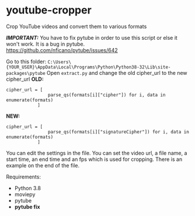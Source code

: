 # youtube-cropper
Crop YouTube videos and convert them to various formats

***IMPORTANT:*** You have to fix pytube in order to use this script or else it won't work. It is a bug in pytube.
https://github.com/nficano/pytube/issues/642

Go to this folder: `C:\Users\{YOUR_USER}\AppData\Local\Programs\Python\Python38-32\Lib\site-packages\pytube`
Open `extract.py` and change the old cipher_url to the new cipher_url
**OLD:**
```
cipher_url = [
                parse_qs(formats[i]["cipher"]) for i, data in enumerate(formats)
            ]
```
**NEW:**
```
cipher_url = [
                parse_qs(formats[i]["signatureCipher"]) for i, data in enumerate(formats)
            ]
```

You can edit the settings in the file. You can set the video url, a file name, a start time, an end time and an fps which is used for cropping. There is an example on the end of the file.

Requirements:
- Python 3.8
- moviepy
- pytube
- **pytube fix**
